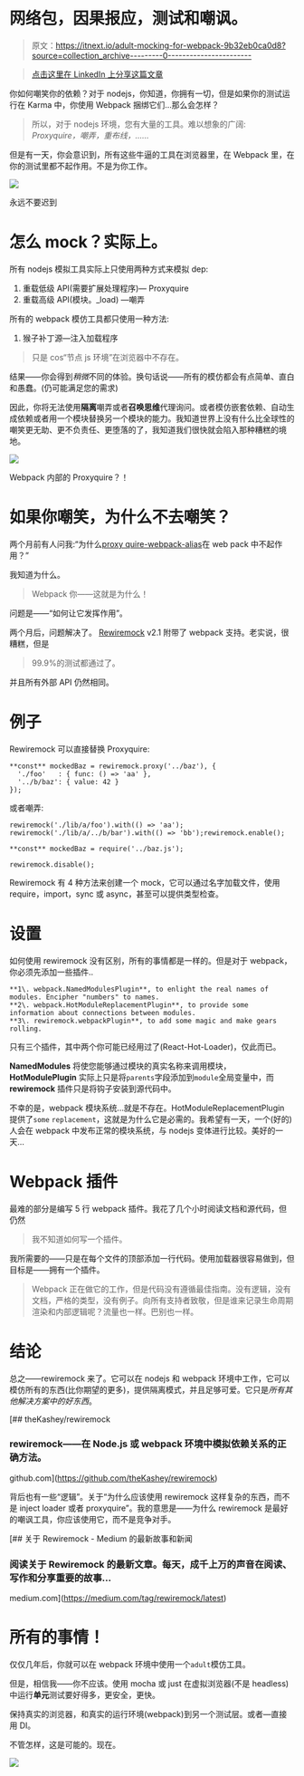 # 网络包，因果报应，测试和嘲讽。

> 原文：<https://itnext.io/adult-mocking-for-webpack-9b32eb0ca0d8?source=collection_archive---------0----------------------->

> [点击这里在 LinkedIn 上分享这篇文章](https://www.linkedin.com/cws/share?url=https%3A%2F%2Fitnext.io%2Fadult-mocking-for-webpack-9b32eb0ca0d8)

你如何嘲笑你的依赖？对于 nodejs，你知道，你拥有一切，但是如果你的测试运行在 Karma 中，你使用 Webpack 捆绑它们…那么会怎样？

> 所以，对于 nodejs 环境，您有大量的工具。难以想象的广阔: *Proxyquire，嘲弄，重布线，……*

但是有一天，你会意识到，所有这些牛逼的工具在浏览器里，在 Webpack 里，在你的测试里都不起作用。不是为你工作。

![](img/60e4312286d9304840b7176c21d74037.png)

永远不要迟到

# 怎么 moсk？实际上。

所有 nodejs 模拟工具实际上只使用两种方式来模拟 dep:

1.  重载低级 API(需要扩展处理程序)— Proxyquire
2.  重载高级 API(模块。_load) —嘲弄

所有的 webpack 模仿工具都只使用一种方法:

1.  猴子补丁源—注入加载程序

> 只是 cos“节点 js 环境”在浏览器中不存在。

结果——你会得到*稍微*不同的体验。换句话说——所有的模仿都会有点简单、直白和愚蠢。(仍可能满足您的需求)

因此，你将无法使用**隔离**嘲弄或者**召唤思维**代理询问。或者模仿嵌套依赖、自动生成依赖或者用一个模块替换另一个模块的能力。我知道世界上没有什么比全球性的嘲笑更无助、更不负责任、更堕落的了，我知道我们很快就会陷入那种糟糕的境地。

![](img/ed18710373ddf8560f379c5da2b6f40a.png)

Webpack 内部的 Proxyquire？！

# 如果你嘲笑，为什么不去嘲笑？

两个月前有人问我:“为什么[proxy quire-webpack-alias](https://github.com/theKashey/proxyquire-webpack-alias)在 web pack 中不起作用？”

我知道为什么。

> Webpack 你——这就是为什么！

问题是——“如何让它发挥作用”。

两个月后，问题解决了。 [Rewiremock](https://github.com/theKashey/rewiremock) v2.1 附带了 webpack 支持。老实说，很糟糕，但是

> 99.9%的测试都通过了。

并且所有外部 API 仍然相同。

# 例子

Rewiremock 可以直接替换 Proxyquire:

```
**const** mockedBaz = rewiremock.proxy('../baz'), {
  './foo'   : { func: () => 'aa' },
  '../b/baz': { value: 42 }
});
```

或者嘲弄:

```
rewiremock('./lib/a/foo').with(() => 'aa');
rewiremock('./lib/a/../b/bar').with(() => 'bb');rewiremock.enable();

**const** mockedBaz = require('../baz.js');

rewiremock.disable();
```

Rewiremock 有 4 种方法来创建一个 mock，它可以通过名字加载文件，使用 require，import，sync 或 async，甚至可以提供类型检查。

# **设置**

如何使用 rewiremock 没有区别，所有的事情都是一样的。但是对于 webpack，你必须先添加一些插件..

```
**1\. webpack.NamedModulesPlugin**, to enlight the real names of modules. Encipher "numbers" to names.
**2\. webpack.HotModuleReplacementPlugin**, to provide some information about connections between modules.
**3\. rewiremock.webpackPlugin**, to add some magic and make gears rolling.
```

只有三个插件，其中两个你可能已经用过了(React-Hot-Loader)，仅此而已。

**NamedModules** 将使您能够通过模块的真实名称来调用模块， **HotModulePlugin** 实际上只是将`parents`字段添加到`module`全局变量中，而 **rewiremock** 插件只是将钩子安装到源代码中。

不幸的是，webpack 模块系统…就是不存在。HotModuleReplacementPlugin 提供了`some` `replacement`，这就是为什么它是必需的。我希望有一天，一个(好的)人会在 webpack 中发布正常的模块系统，与 nodejs 变体进行比较。美好的一天…

# Webpack 插件

最难的部分是编写 5 行 webpack 插件。我花了几个小时阅读文档和源代码，但仍然

> 我不知道如何写一个插件。

我所需要的——只是在每个文件的顶部添加一行代码。使用加载器很容易做到，但目标是——拥有一个插件。

> Webpack 正在做它的工作，但是代码没有遵循最佳指南。没有逻辑，没有文档，严格的类型，没有例子。向所有支持者致敬，但是谁来记录生命周期渲染和内部逻辑呢？流量也一样。巴别也一样。

# **结论**

总之——rewiremock 来了。它可以在 nodejs 和 webpack 环境中工作，它可以模仿所有的东西(比你期望的更多)，提供隔离模式，并且足够可爱。它只是*所有其他解决方案中的好东西*。

[](https://github.com/theKashey/rewiremock) [## theKashey/rewiremock

### rewiremock——在 Node.js 或 webpack 环境中模拟依赖关系的正确方法。

github.com](https://github.com/theKashey/rewiremock) 

背后也有一些“逻辑”。关于“为什么应该使用 rewiremock 这样复杂的东西，而不是 inject loader 或者 proxyquire”。我的意思是——为什么 rewiremock 是最好的嘲讽工具，你应该使用它，而不是竞争对手。

[](https://medium.com/tag/rewiremock/latest) [## 关于 Rewiremock - Medium 的最新故事和新闻

### 阅读关于 Rewiremock 的最新文章。每天，成千上万的声音在阅读、写作和分享重要的故事…

medium.com](https://medium.com/tag/rewiremock/latest) 

# 所有的事情！

仅仅几年后，你就可以在 webpack 环境中使用一个`adult`模仿工具。

但是，相信我——你不应该。使用 mocha 或 just 在虚拟浏览器(不是 headless)中运行**单元**测试要好得多，更安全，更快。

保持真实的浏览器，和真实的运行环境(webpack)到另一个测试层。或者—直接用 DI。

不管怎样，这是可能的。现在。

![](img/1d3182c95023bd986af2518c3dbcfec0.png)